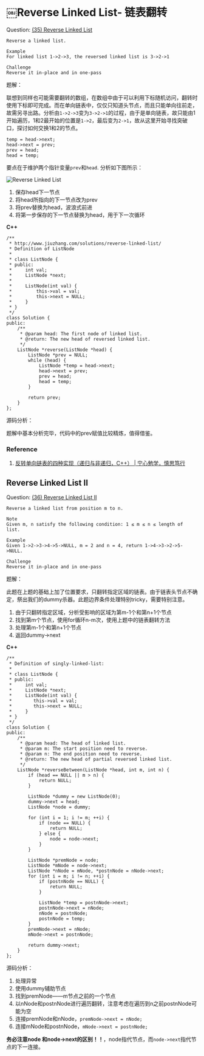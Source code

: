 # ￼Reverse Linked List- 链表翻转

Question: [(35) Reverse Linked List](http://www.lintcode.com/en/problem/reverse-linked-list/)

```
Reverse a linked list.

Example
For linked list 1->2->3, the reversed linked list is 3->2->1

Challenge
Reverse it in-place and in one-pass
```
题解：

联想到同样也可能需要翻转的数组，在数组中由于可以利用下标随机访问，翻转时使用下标即可完成。而在单向链表中，仅仅只知道头节点，而且只能单向往前走，故需另寻出路。分析由`1->2->3`变为`3->2->1`的过程，由于是单向链表，故只能由1开始遍历，1和2最开始的位置是`1->2`，最后变为`2->1`，故从这里开始寻找突破口，探讨如何交换1和2的节点。

```
temp = head->next;
head->next = prev;
prev = head;
head = temp;
```

要点在于维护两个指针变量`prev`和`head`. 分析如下图所示：

![Reverse Linked List](../figure/reverse_linked_list_i.jpg)

1. 保存head下一节点
2. 将head所指向的下一节点改为prev
3. 将prev替换为head，波浪式前进
4. 将第一步保存的下一节点替换为head，用于下一次循环

**C++**
```
/**
 * http://www.jiuzhang.com/solutions/reverse-linked-list/
 * Definition of ListNode
 *
 * class ListNode {
 * public:
 *     int val;
 *     ListNode *next;
 *
 *     ListNode(int val) {
 *         this->val = val;
 *         this->next = NULL;
 *     }
 * }
 */
class Solution {
public:
    /**
     * @param head: The first node of linked list.
     * @return: The new head of reversed linked list.
     */
    ListNode *reverse(ListNode *head) {
        ListNode *prev = NULL;
        while (head) {
            ListNode *temp = head->next;
            head->next = prev;
            prev = head;
            head = temp;
        }

        return prev;
    }
};
```

源码分析：

题解中基本分析完毕，代码中的prev赋值比较精炼，值得借鉴。

### Reference

1. [反转单向链表的四种实现（递归与非递归，C++） | 宁心勉学，慎思笃行](http://ceeji.net/blog/reserve-linked-list-cpp/)

## Reverse Linked List II

Question: [(36) Reverse Linked List II](http://www.lintcode.com/en/problem/reverse-linked-list-ii/)

```
Reverse a linked list from position m to n.

Note
Given m, n satisfy the following condition: 1 ≤ m ≤ n ≤ length of list.

Example
Given 1->2->3->4->5->NULL, m = 2 and n = 4, return 1->4->3->2->5->NULL.

Challenge
Reverse it in-place and in one-pass
```
题解：

此题在上题的基础上加了位置要求，只翻转指定区域的链表。由于链表头节点不确定，祭出我们的dummy杀器。此题边界条件处理特别tricky，需要特别注意。

1. 由于只翻转指定区域，分析受影响的区域为第m-1个和第n+1个节点
2. 找到第m个节点，使用for循环n-m次，使用上题中的链表翻转方法
3. 处理第m-1个和第n+1个节点
4. 返回dummy->next

**C++**
```
/**
 * Definition of singly-linked-list:
 *
 * class ListNode {
 * public:
 *     int val;
 *     ListNode *next;
 *     ListNode(int val) {
 *        this->val = val;
 *        this->next = NULL;
 *     }
 * }
 */
class Solution {
public:
    /**
     * @param head: The head of linked list.
     * @param m: The start position need to reverse.
     * @param n: The end position need to reverse.
     * @return: The new head of partial reversed linked list.
     */
    ListNode *reverseBetween(ListNode *head, int m, int n) {
        if (head == NULL || m > n) {
            return NULL;
        }

        ListNode *dummy = new ListNode(0);
        dummy->next = head;
        ListNode *node = dummy;

        for (int i = 1; i != m; ++i) {
            if (node == NULL) {
                return NULL;
            } else {
                node = node->next;
            }
        }

        ListNode *premNode = node;
        ListNode *mNode = node->next;
        ListNode *nNode = mNode, *postnNode = nNode->next;
        for (int i = m; i != n; ++i) {
            if (postnNode == NULL) {
                return NULL;
            }

            ListNode *temp = postnNode->next;
            postnNode->next = nNode;
            nNode = postnNode;
            postnNode = temp;
        }
        premNode->next = nNode;
        mNode->next = postnNode;

        return dummy->next;
    }
};
```
源码分析：

1. 处理异常
2. 使用dummy辅助节点
3. 找到premNode——m节点之前的一个节点
4. 以nNode和postnNode进行遍历翻转，注意考虑在遍历到n之前postnNode可能为空
5. 连接premNode和nNode，`premNode->next = nNode;`
6. 连接mNode和postnNode，`mNode->next = postnNode;`

**务必注意node 和node->next的区别！！**，node指代节点，而`node->next`指代节点的下一连接。
